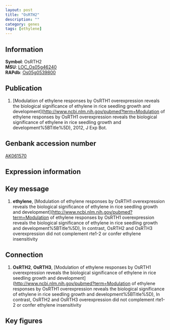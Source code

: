 ```yaml
---
layout: post
title: "OsRTH2"
description: ""
category: genes
tags: [ethylene]
---
```


## Information
__Symbol__: OsRTH2  
__MSU__: [LOC_Os05g46240](http://rice.plantbiology.msu.edu/cgi-bin/ORF_infopage.cgi?orf=LOC_Os05g46240)  
__RAPdb__: [Os05g0539800](http://rapdb.dna.affrc.go.jp/viewer/gbrowse_details/irgsp1?name=Os05g0539800)  

## Publication
1. [Modulation of ethylene responses by OsRTH1 overexpression reveals the biological significance of ethylene in rice seedling growth and development](http://www.ncbi.nlm.nih.gov/pubmed?term=Modulation of ethylene responses by OsRTH1 overexpression reveals the biological significance of ethylene in rice seedling growth and development%5BTitle%5D), 2012, J Exp Bot.

## Genbank accession number
[AK061570](http://www.ncbi.nlm.nih.gov/nuccore/AK061570)  

## Expression information

## Key message
1. __ethylene__, [Modulation of ethylene responses by OsRTH1 overexpression reveals the biological significance of ethylene in rice seedling growth and development](http://www.ncbi.nlm.nih.gov/pubmed?term=Modulation of ethylene responses by OsRTH1 overexpression reveals the biological significance of ethylene in rice seedling growth and development%5BTitle%5D),  In contrast, OsRTH2 and OsRTH3 overexpression did not complement rte1-2 or confer ethylene insensitivity

## Connection
1. __OsRTH2__, __OsRTH3__, [Modulation of ethylene responses by OsRTH1 overexpression reveals the biological significance of ethylene in rice seedling growth and development](http://www.ncbi.nlm.nih.gov/pubmed?term=Modulation of ethylene responses by OsRTH1 overexpression reveals the biological significance of ethylene in rice seedling growth and development%5BTitle%5D),  In contrast, OsRTH2 and OsRTH3 overexpression did not complement rte1-2 or confer ethylene insensitivity

## Key figures


